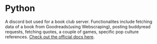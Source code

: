 # Python

A discord bot used for a book club server. Functionalites include fetching data of a book from Goodreads(using Webscraping), posting buddyread requests, fetching quotes, a couple of games, specific pop culture references.
[Check out the official docs here](https://www.python.org/).

